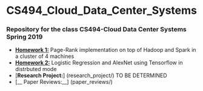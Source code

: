 # CS494_Cloud_Data_Center_Systems

### Repository for the class CS494-Cloud Data Center Systems Spring 2019

- [__Homework 1:__](homework_1/) Page-Rank implementation on top of Hadoop and Spark in a cluster of 4 machines
- [__Homework 2:__](homework_2/) Logistic Regression and AlexNet using Tensorflow in distrbuted mode
- [__Research Project:__] (research_project/) TO BE DETERMINED
- [__ Paper Reviews:__] (paper_reviews/) 
